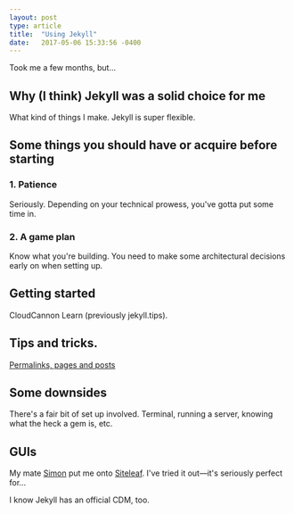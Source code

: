 ```yaml
---
layout: post
type: article
title:  "Using Jekyll"
date:   2017-05-06 15:33:56 -0400
---
```


Took me a few months, but...

## Why (I think) Jekyll was a solid choice for me
What kind of things I make. Jekyll is super flexible.

## Some things you should have or acquire before starting
### 1. Patience
Seriously. Depending on your technical prowess, you've gotta put some time in.

### 2. A game plan
Know what you're building. You need to make some architectural decisions early on when setting up.

## Getting started
CloudCannon Learn (previously jekyll.tips).  

## Tips and tricks.
[Permalinks, pages and posts](http://damonbauer.me/organizing-jekyll-pages/)

## Some downsides
There's a fair bit of set up involved. Terminal, running a server, knowing what the heck a gem is, etc.

## GUIs
My mate [Simon](#) put me onto [Siteleaf](#). I've tried it out—it's seriously perfect for...

I know Jekyll has an official CDM, too.
